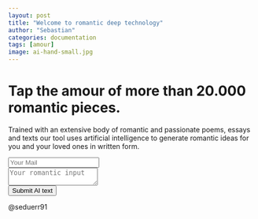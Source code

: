 ```yaml
---
layout: post
title: "Welcome to romantic deep technology"
author: "Sebastian"
categories: documentation
tags: [amour]
image: ai-hand-small.jpg
---
```


# Tap the amour of more than 20.000 romantic pieces.
Trained with an extensive body of romantic and passionate poems, essays and texts our tool uses artificial intelligence to generate romantic ideas for you and your loved ones in written form.

<!--
     After implementing this contact form make sure
     1. you have defined "email: youremail@email.com" in _config.yml file.
     2. you verify your form on formspree.io.
-->

<form method="POST" action="https://formspree.io/duerr.sebastian@gmail.com">
  <input type="email" name="email" placeholder="Your Mail"><br />
  <textarea name="message" placeholder="Your romantic input"></textarea>
  <br />
  <button type="submit">Submit AI text</button>
</form>

<style>
form.wj-contact input[type="text"], form.wj-contact textarea[type="text"] {
    width: 60%;
    vertical-align: middle;
    margin-top: 0.5em;
    margin-bottom: 0.5em;
    padding: 0.75em;
    font-family: 'Roboto', sans-serif;
    font-weight: lighter;
    border-style: solid;
    border-color: black;
    outline-color: black;
    border-width: 1px;
    border-radius: 1px;
    transition: box-shadow .2s ease;
}
form.wj-contact input[type="submit"] {
    outline: none;
    color: black;
    background-color: white;
    border-radius: 3px;
    padding: 0.5em;
    margin: 0.25em 0 0 0;
    border: 1px solid transparent;
    height: auto;
}
</style>
@seduerr91
